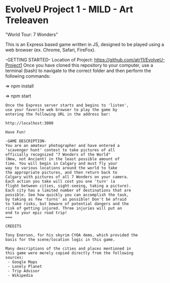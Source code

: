 # EvolveU Project 1 - MILD - Art Treleaven

"World Tour: 7 Wonders"

This is an Express based game written in JS, designed to be played using
a web browser (ex. Chrome, Safari, FireFox).

-GETTING STARTED-
Location of Project: https://github.com/atr11/EvolveU-Project1
Once you have cloned this repository to your computer,
use a terminal (bash) to navigate to the correct folder
and then perform the following commands:

=> npm install

=> npm start

```
Once the Express server starts and begins to 'listen',
use your favorite web browser to play the game by
entering the following URL in the address bar: 

http://localhost:3000 

Have Fun!

-GAME DESCRIPTION-
You are an amateur photographer and have entered a
'scavenger hunt' contest to take pictures of all
officially recognized "7 Wonders of the World"
(New, not Ancient) in the least possible amount of
time. You will begin in Calgary and must fly your
way to various locations around the world to take
the appropriate pictures, and then return back to
Calgary with pictures of all 7 Wonders on your camera.
Each action you take will cost you one 'turn' (a
flight between cities, sight-seeing, taking a picture).
Each city has a limited number of destinations that are
possible. See how quickly you can accomplish the task,
by taking as few 'turns' as possible! Don't be afraid
to take risks, but beware of potential dangers and the
risk of getting injured. Three injuries will put an
end to your epic road trip!
===

CREDITS

Tony Enerson, for his skyrim CYOA demo, which provided the
basis for the scene/location logic in this game.

Many descriptions of the cities and places mentioned in
this game were merely copied directly from the following
sources:
 - Google Maps
 - Lonely Planet
 - Trip Advisor
 - Wikipedia


